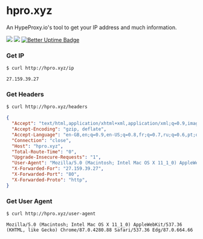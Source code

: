 # hpro.xyz

An HypeProxy.io's tool to get your IP address and much information.

![](https://img.shields.io/badge/Made%20With-NextJS-black)
![](https://img.shields.io/badge/license-MIT-lightgrey.svg)
[![Better Uptime Badge](https://betteruptime.com/status-badges/v1/monitor/gqdl.svg)](https://betteruptime.com/?utm_source=status_badge)


### Get IP
```bash
$ curl http://hpro.xyz/ip
```
```
27.159.39.27
```

### Get Headers
```bash
$ curl http://hpro.xyz/headers
```
```json
{
  "Accept": "text/html,application/xhtml+xml,application/xml;q=0.9,image/webp,image/apng,*/*;q=0.8,application/signed-exchange;v=b3;q=0.9",
  "Accept-Encoding": "gzip, deflate",
  "Accept-Language": "en-GB,en;q=0.9,en-US;q=0.8,fr;q=0.7,ru;q=0.6,pt;q=0.5",
  "Connection": "close",
  "Host": "hpro.xyz",
  "Total-Route-Time": "0",
  "Upgrade-Insecure-Requests": "1",
  "User-Agent": "Mozilla/5.0 (Macintosh; Intel Mac OS X 11_1_0) AppleWebKit/537.36 (KHTML, like Gecko) Chrome/87.0",
  "X-Forwarded-For": "27.159.39.27",
  "X-Forwarded-Port": "80",
  "X-Forwarded-Proto": "http",
}
```

### Get User Agent
```bash
$ curl http://hpro.xyz/user-agent
```
```
Mozilla/5.0 (Macintosh; Intel Mac OS X 11_1_0) AppleWebKit/537.36 (KHTML, like Gecko) Chrome/87.0.4280.88 Safari/537.36 Edg/87.0.664.66
```
